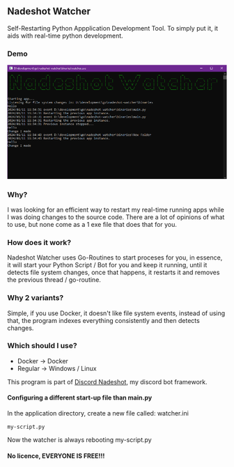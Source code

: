 ## Nadeshot Watcher
Self-Restarting Python Appplication Development Tool. To simply put it, it aids with real-time python development.

### Demo
![Alt text](demo.png)
### Why?
I was looking for an efficient way to restart my real-time running apps while I was doing changes to the source code. There are a lot of opinions of what to use, but none come as a 1 exe file that does that for you.

### How does it work?
Nadeshot Watcher uses Go-Routines to start proceses for you, in essence, it will start your Python Script  / Bot for you and keep it running, until it detects file system changes, once that happens, it restarts it and removes the previous thread / go-routine. 

### Why 2 variants?
Simple, if you use Docker, it doesn't like file system events, instead of using that, the program indexes everything consistently and then detects changes. 

### Which should I use?
 - Docker -> Docker
 - Regular -> Windows / Linux

This program is part of [Discord Nadeshot](https://github.com/alexanderthegreat96/discord-nadeshot), my discord bot framework.

#### Configuring a different start-up file than main.py
In the application directory, create a new file called: watcher.ini
```text
my-script.py
```
Now the watcher is always rebooting my-script.py

#### No licence, EVERYONE IS FREE!!!